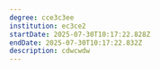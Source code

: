 ```yaml
---
degree: cce3c3ee
institution: ec3ce2
startDate: 2025-07-30T10:17:22.828Z
endDate: 2025-07-30T10:17:22.832Z
description: c﻿dwcwdw
---
```

